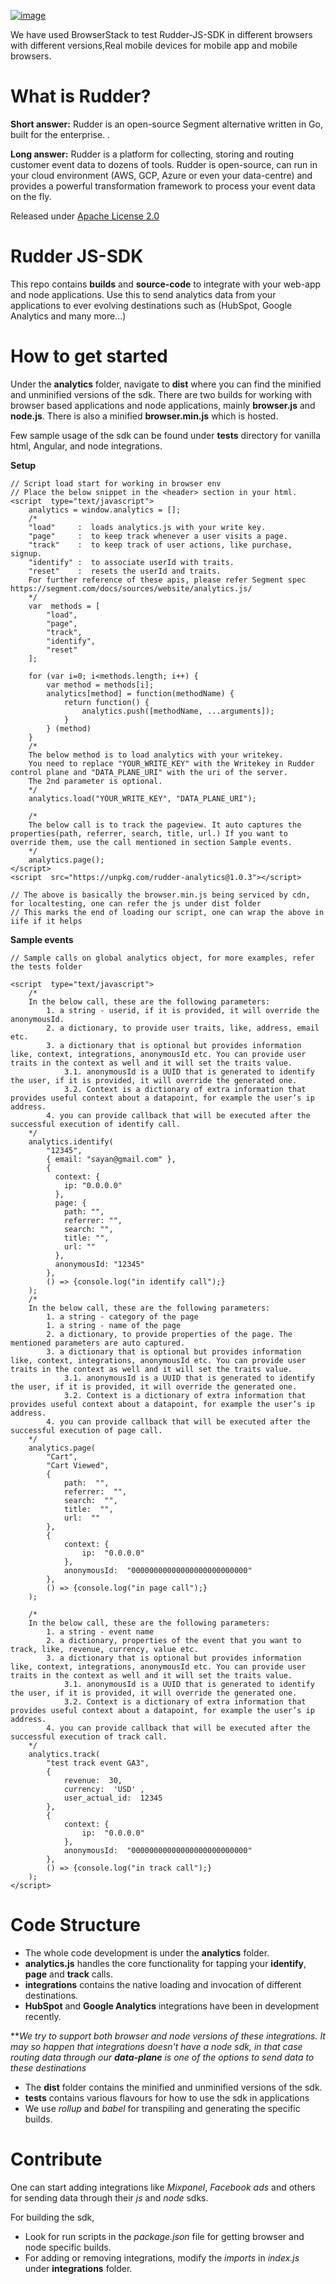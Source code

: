 <a href="https://www.browserstack.com"><img src="https://ci3.googleusercontent.com/proxy/fRtKCNzBZpi9ih7yLQjPyjk7A9PxqJSiy1dTNOrILhk96t0fWP7SRzPd4Hn5mtbbUBydy4zbFkokhaIAs_i98IYStoc64CUjt6bgJnR3J4lRKrZyT3L7N-M7sWO8eXnpWNTQr0cn6CaZ_euFxzzQ1937Zoef_Y7tJuEN_45xzBCoxzu_418PSbZIAY9XSJDQkI_gkqiGN0G9DXpjg89Hgp7Qg3A8CwK0nw6Tv7LudmtFxNmZffIeus-Av_QQZNdumU4I0mOtrSA7z-xrPtmxlGowDkVKIMkxVk_keFoSPFUUcx8ZrHf9I7YBZB1VQUQaovzwCMfckYgNc8dejLIoUx6f_zhSdOzgFNM=s0-d-e1-ft#https://attachment.freshdesk.com/inline/attachment?token=eyJ0eXAiOiJKV1QiLCJhbGciOiJIUzI1NiJ9.eyJpZCI6NDgwMTI3MDkyMjUsImRvbWFpbiI6ImJyb3dzZXJzdGFja2hlbHAuZnJlc2hkZXNrLmNvbSIsImFjY291bnRfaWQiOjExOTkzNjV9.C2upqj448UbAjOSoYmKEHiJ016DthbCU5XIEd-4jFJY" alt="image" title="image"></a>

We have used BrowserStack to test Rudder-JS-SDK in different browsers with different versions,Real mobile devices for mobile app and mobile browsers.

# What is Rudder?

**Short answer:** 
Rudder is an open-source Segment alternative written in Go, built for the enterprise. .

**Long answer:** 
Rudder is a platform for collecting, storing and routing customer event data to dozens of tools. Rudder is open-source, can run in your cloud environment (AWS, GCP, Azure or even your data-centre) and provides a powerful transformation framework to process your event data on the fly.

Released under [Apache License 2.0](https://www.apache.org/licenses/LICENSE-2.0)


# Rudder JS-SDK

This repo contains **builds** and **source-code** to integrate with your web-app and node applications. Use this to send analytics data from your applications to ever evolving destinations such as (HubSpot, Google Analytics and many more...)


# How to get started

Under the **analytics** folder, navigate to **dist** where you can find the minified and unminified versions of the sdk. There are two builds for working with browser based applications and node applications, mainly **browser.js** and **node.js**. There is also a minified **browser.min.js** which is hosted.

Few sample usage of the sdk can be found under **tests** directory for vanilla html, Angular, and node integrations.

**Setup**
```
// Script load start for working in browser env
// Place the below snippet in the <header> section in your html.
<script  type="text/javascript">
	analytics = window.analytics = [];
	/*
	"load"     :  loads analytics.js with your write key.
	"page"     :  to keep track whenever a user visits a page.
	"track"    :  to keep track of user actions, like purchase, signup.
	"identify" :  to associate userId with traits.
	"reset"    :  resets the userId and traits.
	For further reference of these apis, please refer Segment spec https://segment.com/docs/sources/website/analytics.js/
	*/
	var  methods = [
		"load",
		"page",
		"track",
		"identify",
		"reset"
	];

	for (var i=0; i<methods.length; i++) {
		var method = methods[i];
		analytics[method] = function(methodName) {
			return function() {
				analytics.push([methodName, ...arguments]);
			}
		} (method)
	}
	/*
	The below method is to load analytics with your writekey.
	You need to replace "YOUR_WRITE_KEY" with the Writekey in Rudder control plane and "DATA_PLANE_URI" with the uri of the server. 
	The 2nd parameter is optional.
	*/
	analytics.load("YOUR_WRITE_KEY", "DATA_PLANE_URI");

	/*
	The below call is to track the pageview. It auto captures the properties(path, referrer, search, title, url.) If you want to override them, use the call mentioned in section Sample events.
	*/
	analytics.page();
</script>
<script  src="https://unpkg.com/rudder-analytics@1.0.3"></script>

// The above is basically the browser.min.js being serviced by cdn, for localtesting, one can refer the js under dist folder
// This marks the end of loading our script, one can wrap the above in iife if it helps
```
**Sample events**
```
// Sample calls on global analytics object, for more examples, refer the tests folder

<script  type="text/javascript">
	/*
	In the below call, these are the following parameters:
		1. a string - userid, if it is provided, it will override the anonymousId.
		2. a dictionary, to provide user traits, like, address, email etc.
		3. a dictionary that is optional but provides information like, context, integrations, anonymousId etc. You can provide user traits in the context as well and it will set the traits value. 
			3.1. anonymousId is a UUID that is generated to identify the user, if it is provided, it will override the generated one.
			3.2. Context is a dictionary of extra information that provides useful context about a datapoint, for example the user’s ip address.
		4. you can provide callback that will be executed after the successful execution of identify call.
	*/
	analytics.identify(
        "12345",
        { email: "sayan@gmail.com" },
        {
          context: {
            ip: "0.0.0.0"
          },
          page: {
            path: "",
            referrer: "",
            search: "",
            title: "",
            url: ""
          },
          anonymousId: "12345" 
        },
		() => {console.log("in identify call");}
    );
	/*
	In the below call, these are the following parameters:
		1. a string - category of the page
		1. a string - name of the page
		2. a dictionary, to provide properties of the page. The mentioned parameters are auto captured.
		3. a dictionary that is optional but provides information like, context, integrations, anonymousId etc. You can provide user traits in the context as well and it will set the traits value. 
			3.1. anonymousId is a UUID that is generated to identify the user, if it is provided, it will override the generated one.
			3.2. Context is a dictionary of extra information that provides useful context about a datapoint, for example the user’s ip address.
		4. you can provide callback that will be executed after the successful execution of page call.
	*/
	analytics.page(
		"Cart",
		"Cart Viewed",
		{
			path:  "",
			referrer:  "",
			search:  "",
			title:  "",
			url:  ""
		},
		{
			context: {
				ip:  "0.0.0.0"
			},
			anonymousId:  "00000000000000000000000000"
		}, 
		() => {console.log("in page call");}
	);

	/*
	In the below call, these are the following parameters:
		1. a string - event name 
		2. a dictionary, properties of the event that you want to track, like, revenue, currency, value etc.
		3. a dictionary that is optional but provides information like, context, integrations, anonymousId etc. You can provide user traits in the context as well and it will set the traits value. 
			3.1. anonymousId is a UUID that is generated to identify the user, if it is provided, it will override the generated one.
			3.2. Context is a dictionary of extra information that provides useful context about a datapoint, for example the user’s ip address.
		4. you can provide callback that will be executed after the successful execution of track call.
	*/
	analytics.track(
		"test track event GA3",
		{
			revenue:  30,
			currency:  'USD' ,
			user_actual_id:  12345
		},
		{
			context: {
				ip:  "0.0.0.0"
			},
			anonymousId:  "00000000000000000000000000"
		}, 
		() => {console.log("in track call");}
	);
</script>
```


# Code Structure

- The whole code development is under the **analytics** folder.
-  **analytics.js** handles the core functionality for tapping your **identify**, **page** and **track** calls.
-  **integrations** contains the native loading and invocation of different destinations.
-  **HubSpot** and **Google Analytics** integrations have been in development recently.

***We try to support both browser and node versions of these integrations. It may so happen that integrations doesn't have a node sdk, in that case routing data through our **data-plane** is one of the options to send data to these destinations*

- The **dist** folder contains the minified and unminified versions of the sdk.
-  **tests** contains various flavours for how to use the sdk in applications
- We use *rollup* and *babel* for transpiling and generating the specific builds.


# Contribute

One can start adding integrations like *Mixpanel*, *Facebook ads* and others for sending data through their *js* and *node* sdks.

For building the sdk,
- Look for run scripts in the *package.json* file for getting browser and node specific builds.
- For adding or removing integrations, modify the *imports* in *index.js* under **integrations** folder.
